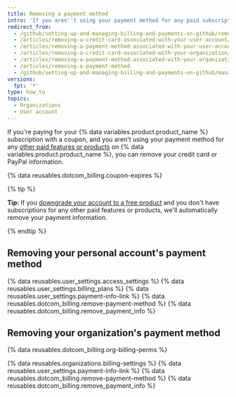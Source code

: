 ```yaml
---
title: Removing a payment method
intro: 'If you aren''t using your payment method for any paid subscriptions on {% data variables.product.prodname_dotcom %}, you can remove the payment method so it''s no longer stored in your account.'
redirect_from:
  - /github/setting-up-and-managing-billing-and-payments-on-github/removing-a-payment-method
  - /articles/removing-a-credit-card-associated-with-your-user-account/
  - /articles/removing-a-payment-method-associated-with-your-user-account/
  - /articles/removing-a-credit-card-associated-with-your-organization/
  - /articles/removing-a-payment-method-associated-with-your-organization/
  - /articles/removing-a-payment-method
  - /github/setting-up-and-managing-billing-and-payments-on-github/managing-your-github-billing-settings/removing-a-payment-method
versions:
  fpt: '*'
type: how_to
topics:
  - Organizations
  - User account
---
```


If you're paying for your {% data variables.product.product_name %} subscription with a coupon, and you aren't using your payment method for any [other paid features or products](/articles/about-billing-on-github) on {% data variables.product.product_name %}, you can remove your credit card or PayPal information.

{% data reusables.dotcom_billing.coupon-expires %}

{% tip %}

**Tip:** If you [downgrade your account to a free product](/articles/downgrading-your-github-subscription) and you don't have subscriptions for any other paid features or products, we'll automatically remove your payment information.

{% endtip %}

## Removing your personal account's payment method

{% data reusables.user_settings.access_settings %}
{% data reusables.user_settings.billing_plans %}
{% data reusables.user_settings.payment-info-link %}
{% data reusables.dotcom_billing.remove-payment-method %}
{% data reusables.dotcom_billing.remove_payment_info %}

## Removing your organization's payment method

{% data reusables.dotcom_billing.org-billing-perms %}

{% data reusables.organizations.billing-settings %}
{% data reusables.user_settings.payment-info-link %}
{% data reusables.dotcom_billing.remove-payment-method %}
{% data reusables.dotcom_billing.remove_payment_info %}
